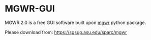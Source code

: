 # MGWR-GUI
MGWR 2.0 is a free GUI software built upon [mgwr](https://github.com/pysal/mgwr) python package.

Please download from: https://sgsup.asu.edu/sparc/mgwr
